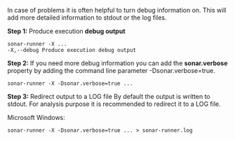 In case of problems it is often helpful to turn debug information on. This will add more detailed information to stdout or the log files.

**Step 1:** Produce execution **debug output**

```
sonar-runner -X ...
-X,--debug Produce execution debug output
```

**Step 2:** If you need more debug information you can add the **sonar.verbose** property by adding the command line parameter -Dsonar.verbose=true.

```
sonar-runner -X -Dsonar.verbose=true ...
```

**Step 3:** Redirect output to a LOG file
By default the output is written to stdout. For analysis purpose it is recommended to redirect it to a LOG file.

Microsoft Windows:
```
sonar-runner -X -Dsonar.verbose=true ... > sonar-runner.log
```

